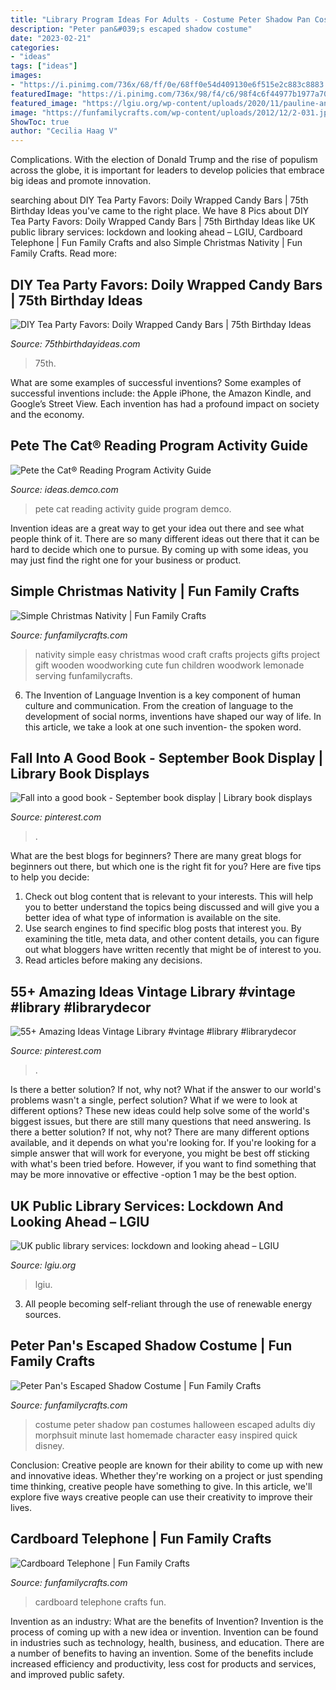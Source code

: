 ```yaml
---
title: "Library Program Ideas For Adults - Costume Peter Shadow Pan Costumes Halloween Escaped Adults Diy Morphsuit Minute Last Homemade Character Easy Inspired Quick Disney"
description: "Peter pan&#039;s escaped shadow costume"
date: "2023-02-21"
categories:
- "ideas"
tags: ["ideas"]
images:
- "https://i.pinimg.com/736x/68/ff/0e/68ff0e54d409130e6f515e2c883c8883.jpg"
featuredImage: "https://i.pinimg.com/736x/98/f4/c6/98f4c6f44977b1977a70b541fc3ffbc4--book-displays-library-displays.jpg"
featured_image: "https://lgiu.org/wp-content/uploads/2020/11/pauline-andan-7YaVepdV6Is-unsplash-scaled.jpg"
image: "https://funfamilycrafts.com/wp-content/uploads/2012/12/2-031.jpg"
ShowToc: true
author: "Cecilia Haag V"
---
```



Complications. With the election of Donald Trump and the rise of populism across the globe, it is important for leaders to develop policies that embrace big ideas and promote innovation.

	

		
searching about DIY Tea Party Favors: Doily Wrapped Candy Bars | 75th Birthday Ideas you've came to the right place. We have 8 Pics about DIY Tea Party Favors: Doily Wrapped Candy Bars | 75th Birthday Ideas like UK public library services: lockdown and looking ahead – LGIU, Cardboard Telephone | Fun Family Crafts and also Simple Christmas Nativity | Fun Family Crafts. Read more:
		
    
## DIY Tea Party Favors: Doily Wrapped Candy Bars | 75th Birthday Ideas

<img loading=lazy src="https://www.75thbirthdayideas.com/wp-content/uploads/2014/03/db55303306994d9d7708fa8a496d3149.jpg" onerror="this.onerror=null;this.src='https://tse2.mm.bing.net/th?id=OIP.DvP61oKXHx9_WV6bYauY2wHaLH&amp;pid=15.1';" alt="DIY Tea Party Favors: Doily Wrapped Candy Bars | 75th Birthday Ideas">

_Source: 75thbirthdayideas.com_

>75th. 

	

What are some examples of successful inventions?
Some examples of successful inventions include: the Apple iPhone, the Amazon Kindle, and Google’s Street View. Each invention has had a profound impact on society and the economy.

    
## Pete The Cat® Reading Program Activity Guide

<img loading=lazy src="https://ideas.demco.com/wp-content/uploads/2014/10/activity_guide_pete_2-1024x650.jpg" onerror="this.onerror=null;this.src='https://tse3.mm.bing.net/th?id=OIP.pjAMTEzdaVoBeaNM4bag_wHaEs&amp;pid=15.1';" alt="Pete the Cat® Reading Program Activity Guide">

_Source: ideas.demco.com_

>pete cat reading activity guide program demco. 

	

Invention ideas are a great way to get your idea out there and see what people think of it. There are so many different ideas out there that it can be hard to decide which one to pursue. By coming up with some ideas, you may just find the right one for your business or product.

    
## Simple Christmas Nativity | Fun Family Crafts

<img loading=lazy src="https://funfamilycrafts.com/wp-content/uploads/2012/12/2-031.jpg" onerror="this.onerror=null;this.src='https://tse4.mm.bing.net/th?id=OIP.OOJUUY2NODJvO8jna5SjTAAAAA&amp;pid=15.1';" alt="Simple Christmas Nativity | Fun Family Crafts">

_Source: funfamilycrafts.com_

>nativity simple easy christmas wood craft crafts projects gifts project gift wooden woodworking cute fun children woodwork lemonade serving funfamilycrafts. 

	

6. The Invention of Language
Invention is a key component of human culture and communication. From the creation of language to the development of social norms, inventions have shaped our way of life. In this article, we take a look at one such invention- the spoken word.

    
## Fall Into A Good Book - September Book Display | Library Book Displays

<img loading=lazy src="https://i.pinimg.com/736x/98/f4/c6/98f4c6f44977b1977a70b541fc3ffbc4--book-displays-library-displays.jpg" onerror="this.onerror=null;this.src='https://tse4.mm.bing.net/th?id=OIP.-u5fPbbeDNS1l_JUe5kjGAHaJ3&amp;pid=15.1';" alt="Fall into a good book - September book display | Library book displays">

_Source: pinterest.com_

>. 

	

What are the best blogs for beginners?
There are many great blogs for beginners out there, but which one is the right fit for you? Here are five tips to help you decide: 
1. Check out blog content that is relevant to your interests. This will help you to better understand the topics being discussed and will give you a better idea of what type of information is available on the site. 
2. Use search engines to find specific blog posts that interest you. By examining the title, meta data, and other content details, you can figure out what bloggers have written recently that might be of interest to you. 
3. Read articles before making any decisions.

    
## 55+ Amazing Ideas Vintage Library #vintage #library #librarydecor

<img loading=lazy src="https://i.pinimg.com/736x/68/ff/0e/68ff0e54d409130e6f515e2c883c8883.jpg" onerror="this.onerror=null;this.src='https://tse1.mm.bing.net/th?id=OIP.POwJ6Bx_I-qPju2NexTwdAHaLH&amp;pid=15.1';" alt="55+ Amazing Ideas Vintage Library #vintage #library #librarydecor">

_Source: pinterest.com_

>. 

	

Is there a better solution? If not, why not?
What if the answer to our world's problems wasn't a single, perfect solution? What if we were to look at different options? These new ideas could help solve some of the world's biggest issues, but there are still many questions that need answering. Is there a better solution? If not, why not? There are many different options available, and it depends on what you're looking for. If you're looking for a simple answer that will work for everyone, you might be best off sticking with what's been tried before. However, if you want to find something that may be more innovative or effective -option 1 may be the best option.

    
## UK Public Library Services: Lockdown And Looking Ahead – LGIU

<img loading=lazy src="https://lgiu.org/wp-content/uploads/2020/11/pauline-andan-7YaVepdV6Is-unsplash-scaled.jpg" onerror="this.onerror=null;this.src='https://tse4.mm.bing.net/th?id=OIP.7bbSj0MkhrmFOpCaybTGTgHaE6&amp;pid=15.1';" alt="UK public library services: lockdown and looking ahead – LGIU">

_Source: lgiu.org_

>lgiu. 

	

3. All people becoming self-reliant through the use of renewable energy sources. 

    
## Peter Pan&#039;s Escaped Shadow Costume | Fun Family Crafts

<img loading=lazy src="http://funfamilycrafts.com/wp-content/uploads/2013/10/Peter-Pan-Shadow-Costume-9-of-11.jpg" onerror="this.onerror=null;this.src='https://tse4.mm.bing.net/th?id=OIP.boevrqIclq5oIqiGT4LBYwHaNB&amp;pid=15.1';" alt="Peter Pan&#039;s Escaped Shadow Costume | Fun Family Crafts">

_Source: funfamilycrafts.com_

>costume peter shadow pan costumes halloween escaped adults diy morphsuit minute last homemade character easy inspired quick disney. 

	

Conclusion:
Creative people are known for their ability to come up with new and innovative ideas. Whether they're working on a project or just spending time thinking, creative people have something to give. In this article, we'll explore five ways creative people can use their creativity to improve their lives.

    
## Cardboard Telephone | Fun Family Crafts

<img loading=lazy src="https://funfamilycrafts.com/wp-content/uploads/2013/01/cardboard-telephone.jpg" onerror="this.onerror=null;this.src='https://tse3.mm.bing.net/th?id=OIP.dnnvmJ1CWq1cThNcdOGxGwHaKA&amp;pid=15.1';" alt="Cardboard Telephone | Fun Family Crafts">

_Source: funfamilycrafts.com_

>cardboard telephone crafts fun. 

	

Invention as an industry: What are the benefits of Invention?
Invention is the process of coming up with a new idea or invention. Invention can be found in industries such as technology, health, business, and education. There are a number of benefits to having an invention. Some of the benefits include increased efficiency and productivity, less cost for products and services, and improved public safety.

